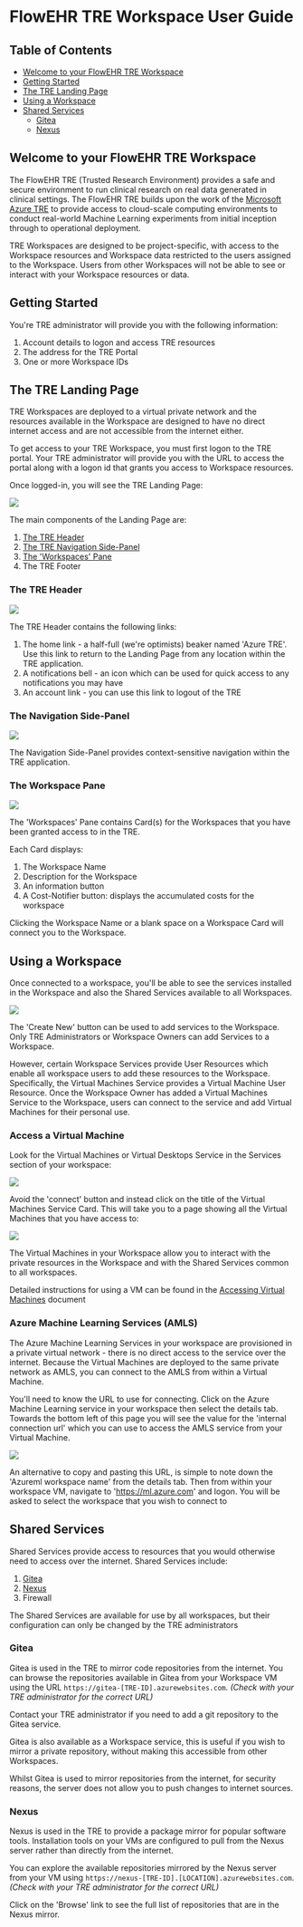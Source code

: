 # FlowEHR TRE Workspace User Guide

## Table of Contents

- [Welcome to your FlowEHR TRE Workspace](#welcome-to-your-flowehr-tre-workspace)
- [Getting Started](#getting-started)
- [The TRE Landing Page](#the-tre-landing-page)
- [Using a Workspace](#using-a-workspace)
- [Shared Services](#shared-services)
    - [Gitea](#gitea)
    - [Nexus](#nexus)

## Welcome to your FlowEHR TRE Workspace

The FlowEHR TRE (Trusted Research Environment) provides a safe and secure
environment to run clinical research on real data generated in
clinical settings. The FlowEHR TRE builds upon the work of the
[Microsoft Azure TRE](https://github.com/microsoft/AzureTRE) to provide
access to cloud-scale computing environments to conduct
real-world Machine Learning experiments from initial inception through
to operational deployment.

TRE Workspaces are designed to be project-specific, with access to the Workspace
resources and Workspace data restricted to the users assigned to the Workspace.
Users from other Workspaces will not be able to see or interact with your
Workspace resources or data.

## Getting Started

You're TRE administrator will provide you with the following information:
1) Account details to logon and access TRE resources
2) The address for the TRE Portal
3) One or more Workspace IDs


## The TRE Landing Page

TRE Workspaces are deployed to a virtual private network and the resources
available in the Workspace are designed to have no direct internet access and
are not accessible from the internet either.

To get access to your TRE Workspace, you must first logon to the TRE portal.
Your TRE administrator will provide you with the URL to access the portal along
with a logon id that grants you access to Workspace resources.

Once logged-in, you will see the TRE Landing Page:

![](assets/tre-landing-page.png)

The main components of the Landing Page are:

1. [The TRE Header](#the-tre-header)
2. [The TRE Navigation Side-Panel](#the-navigation-side-panel)
3. [The 'Workspaces' Pane](#the-workspace-pane)
4. The TRE Footer

### The TRE Header

![](assets/tre-header.png)

The TRE Header contains the following links:

1. The home link - a half-full (we're optimists) beaker named 'Azure TRE'. Use this link to return to the Landing Page from any location within the TRE application. 
2. A notifications bell - an icon which can be used for quick access to any notifications you may have
3. An account link - you can use this link to logout of the TRE 

### The Navigation Side-Panel

![](assets/side-panel.png)

The Navigation Side-Panel provides context-sensitive navigation within the TRE application. 

### The Workspace Pane

![](assets/workspace-pane.png)

The 'Workspaces' Pane contains Card(s) for the Workspaces that you have been granted access to in the TRE.

Each Card displays:

1. The Workspace Name
2. Description for the Workspace
3. An information button
4. A Cost-Notifier button: displays the accumulated costs for the workspace

Clicking the Workspace Name or a blank space on a Workspace Card will connect you to the Workspace. 


## Using a Workspace

Once connected to a workspace, you'll be able to see the services installed in
the Workspace and also the Shared Services available to all Workspaces.

![](assets/workspace-services.png)

The 'Create New' button can be used to add services to the Workspace. 
Only TRE Administrators or Workspace Owners can add Services to a Workspace.

However, certain Workspace Services provide User Resources which enable all
workspace users to add these resources to the Workspace. Specifically,
the Virtual Machines Service provides a Virtual Machine User Resource. Once
the Workspace Owner has added a Virtual Machines Service to the Workspace,
users can connect to the service and add Virtual Machines for their personal
use.

### Access a Virtual Machine

Look for the Virtual Machines or Virtual Desktops Service in the Services 
section of your workspace:

![](assets/vm-service.png)

Avoid the 'connect' button and instead click on the title of the Virtual Machines
Service Card. This will take you to a page showing all the Virtual Machines that
you have access to: 

![](assets/vm-resources.png)

The Virtual Machines in your Workspace
allow you to interact with the private resources in the Workspace
and with the Shared Services common to all workspaces.

Detailed instructions for using a VM can be found in the
[Accessing Virtual Machines](accessing_virtual_machines.md) document

### Azure Machine Learning Services (AMLS)

The Azure Machine Learning Services in your workspace are provisioned in 
a private virtual network - there is no direct access to the service over 
the internet. Because the Virtual Machines are deployed to the same private
network as AMLS, you can connect to the AMLS from within a Virtual Machine.

You'll need to know the URL to use for connecting. Click on the Azure Machine
Learning service in your workspace then select the details tab. Towards the 
bottom left of this page you will see the value for the 'internal connection
url' which you can use to access the AMLS service from your Virtual Machine. 

![](assets/amls-url.png)

An alternative to copy and pasting this URL, is simple to note down the 
'Azureml workspace name' from the details tab. Then from within your 
workspace VM, navigate to 'https://ml.azure.com' and logon. You will be asked 
to select the workspace that you wish to connect to

## Shared Services

Shared Services provide access to resources that you would otherwise
need to access over the internet. Shared Services include:

1. [Gitea](#gitea)
2. [Nexus](#nexus)
3. Firewall

The Shared Services are available for use by all workspaces, but their
configuration can only be changed by the TRE administrators

### Gitea

Gitea is used in the TRE to mirror code repositories from the internet.
You can browse the repositories available in Gitea from your Workspace
VM using the URL ```https://gitea-[TRE-ID].azurewebsites.com```.
*(Check with your TRE administrator for the correct URL)*

Contact your TRE administrator if you need to add a git repository to
the Gitea service.

Gitea is also available as a Workspace service, this is useful if you
wish to mirror a private repository, without making this accessible
from other Workspaces.

Whilst Gitea is used to mirror repositories from the internet, for
security reasons, the server does not allow you to push changes to
internet sources.

### Nexus

Nexus is used in the TRE to provide a package mirror for popular
software tools. Installation tools on your VMs are configured to
pull from the Nexus server rather than directly from the internet.

You can explore the available repositories mirrored by the Nexus
server from your VM using
```https://nexus-[TRE-ID].[LOCATION].azurewebsites.com```.
*(Check with your TRE administrator for the correct URL)*

Click on the 'Browse' link to see the full list of repositories
that are in the Nexus mirror.
